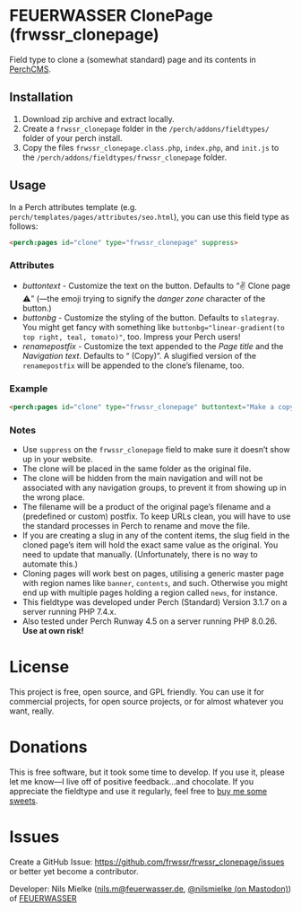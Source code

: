 # FEUERWASSER ClonePage (frwssr_clonepage)
Field type to clone a (somewhat standard) page and its contents in [PerchCMS](https://grabaperch.com/).

## Installation

1. Download zip archive and extract locally.
1. Create a `frwssr_clonepage` folder in the `/perch/addons/fieldtypes/` folder of your perch install.
1. Copy the files `frwssr_clonepage.class.php`, `index.php`, and `init.js` to the `/perch/addons/fieldtypes/frwssr_clonepage` folder.

## Usage
In a Perch attributes template (e.g. `perch/templates/pages/attributes/seo.html`), you can use this field type as follows:
```html
<perch:pages id="clone" type="frwssr_clonepage" suppress>
```

### Attributes
- *buttontext* - Customize the text on the button. Defaults to “✌️ Clone page ⚠️” (—the emoji trying to signify the *danger zone* character of the button.)
- *buttonbg* - Customize the styling of the button. Defaults to `slategray`. You might get fancy with something like `buttonbg="linear-gradient(to top right, teal, tomato)"`, too. Impress your Perch users!
- *renamepostfix* - Customize the text appended to the *Page title* and the *Navigation text*. Defaults to “ (Copy)”. A slugified version of the `renamepostfix` will be appended to the clone’s filename, too.

### Example
```html
<perch:pages id="clone" type="frwssr_clonepage" buttontext="Make a copy of this awesome page" buttonbg="linear-gradient(to top right, teal, tomato)" renamepostfix="—copy" suppress>
```

### Notes
- Use `suppress` on the `frwssr_clonepage` field to make sure it doesn’t show up in your website.
- The clone will be placed in the same folder as the original file.
- The clone will be hidden from the main navigation and will not be associated with any navigation groups, to prevent it from showing up in the wrong place.
- The filename will be a product of the original page’s filename and a (predefined or custom) postfix. To keep URLs clean, you will have to use the standard processes in Perch to rename and move the file.
- If you are creating a slug in any of the content items, the slug field in the cloned page’s item will hold the exact same value as the original. You need to update that manually. (Unfortunately, there is no way to automate this.)
- Cloning pages will work best on pages, utilising a generic master page with region names like `banner`, `contents`, and such. Otherwise you might end up with multiple pages holding a region called `news`, for instance.
- This fieldtype was developed under Perch (Standard) Version 3.1.7 on a server running PHP 7.4.x.  
- Also tested under Perch Runway 4.5 on a server running PHP 8.0.26.  
**Use at own risk!**


# License
This project is free, open source, and GPL friendly. You can use it for commercial projects, for open source projects, or for almost whatever you want, really.

# Donations
This is free software, but it took some time to develop. If you use it, please let me know—I live off of positive feedback…and chocolate.
If you appreciate the fieldtype and use it regularly, feel free to [buy me some sweets](https://paypal.me/nlsmlk).

# Issues
Create a GitHub Issue: https://github.com/frwssr/frwssr_clonepage/issues or better yet become a contributor.

Developer: Nils Mielke (nils.m@feuerwasser.de, [@nilsmielke (on Mastodon)](https://det.social/@nilsmielke)) of [FEUERWASSER](https://www.feuerwasser.de)